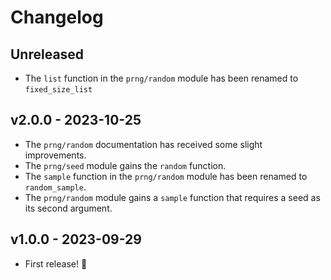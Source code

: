# Changelog

## Unreleased

- The `list` function in the `prng/random` module has been renamed to
  `fixed_size_list`

## v2.0.0 - 2023-10-25

- The `prng/random` documentation has received some slight improvements.
- The `prng/seed` module gains the `random` function.
- The `sample` function in the `prng/random` module has been renamed to
  `random_sample`.
- The `prng/random` module gains a `sample` function that requires a seed as its
  second argument.

## v1.0.0 - 2023-09-29

- First release! 🎉
